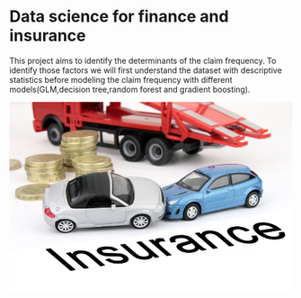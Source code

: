# Data science for finance and insurance

This project aims to identify the determinants of the claim frequency. To identify those factors we will
first understand the dataset with descriptive statistics before modeling the claim frequency with different
models(GLM,decision tree,random forest and gradient boosting).

![](Auto-Insurance.jpg)
